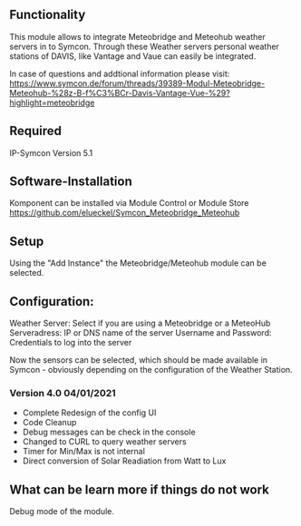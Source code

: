## Functionality

This module allows to integrate Meteobridge and Meteohub weather servers in to Symcon. Through these Weather servers personal weather stations of DAVIS, like Vantage and Vaue can easily be integrated. 

In case of questions and addtional information please visit: https://www.symcon.de/forum/threads/39389-Modul-Meteobridge-Meteohub-%28z-B-f%C3%BCr-Davis-Vantage-Vue-%29?highlight=meteobridge

## Required

IP-Symcon Version 5.1

## Software-Installation

Komponent can be installed via Module Control or Module Store
https://github.com/elueckel/Symcon_Meteobridge_Meteohub

## Setup
Using the "Add Instance" the Meteobridge/Meteohub module can be selected.

## Configuration:

Weather Server: Select if you are using a Meteobridge or a MeteoHub
Serveradress: IP or DNS name of the server
Username and Password: Credentials to log into the server

Now the sensors can be selected, which should be made available in Symcon - obviously depending on the configuration of the Weather Station.


### Version 4.0 04/01/2021
* Complete Redesign of the config UI
* Code Cleanup
* Debug messages can be check in the console
* Changed to CURL to query weather servers 
* Timer for Min/Max is not internal 
* Direct conversion of Solar Readiation from Watt to Lux

## What can be learn more if things do not work
Debug mode of the module. 
